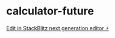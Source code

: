 # calculator-future

[Edit in StackBlitz next generation editor ⚡️](https://stackblitz.com/~/github.com/DilleshReddy/calculator-future)